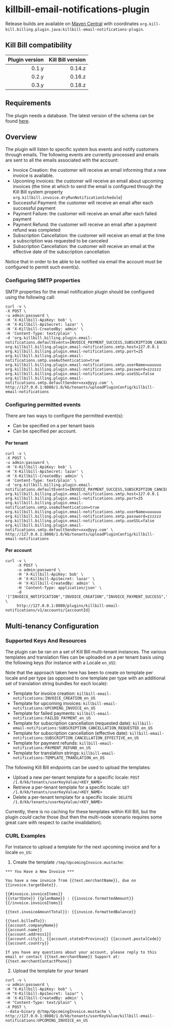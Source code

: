 # killbill-email-notifications-plugin

Release builds are available on [Maven Central](http://search.maven.org/#search%7Cga%7C1%7Cg%3A%22org.kill-bill.billing.plugin.java%22%20AND%20a%3A%22killbill-email-notifications-plugin%22) with coordinates `org.kill-bill.billing.plugin.java:killbill-email-notifications-plugin`.

Kill Bill compatibility
-----------------------

| Plugin version | Kill Bill version |
| -------------: | ----------------: |
| 0.1.y          | 0.14.z            |
| 0.2.y          | 0.16.z            |
| 0.3.y          | 0.18.z            |

Requirements
------------

The plugin needs a database. The latest version of the schema can be found [here](https://github.com/killbill/killbill-email-notifications-plugin/tree/master/src/main/resources/org/killbill/billing/plugin/notification/ddl.sql).

## Overview

The plugin will listen to specific system bus events and notify customers through emails. The following events are currently processed and emails are sent to all the emails associated with the account:

* Invoice Creation: the customer will receive an email informing that a new invoice is available.
* Upcoming invoices: the customer will receive an email about upcoming invoices (the time at which to send the email is configured through the Kill Bill system property `org.killbill.invoice.dryRunNotificationSchedule`)
* Successful Payment: the customer will receive an email after each successful payment
* Payment Failure: the customer will receive an email after each failed payment
* Payment Refund: the customer will receive an email after a payment refund was completed
* Subscription Cancellation: the customer will receive an email at the time a subscription was requested to be canceled
* Subscription Cancellation: the customer will receive an email at the effective date of the subscription cancellation

Notice that in order to be able to be notified via email the account must be configured to permit such event(s). 

### Configuring SMTP properties
SMTP properties for the email notification plugin should be configured using the following call:

```
curl -v \
-X POST \
-u admin:password \
-H 'X-Killbill-ApiKey: bob' \
-H 'X-Killbill-ApiSecret: lazar' \
-H 'X-Killbill-CreatedBy: admin' \
-H 'Content-Type: text/plain' \
-d 'org.killbill.billing.plugin.email-notifications.defaultEvents=INVOICE_PAYMENT_SUCCESS,SUBSCRIPTION_CANCEL
org.killbill.billing.plugin.email-notifications.smtp.host=127.0.0.1
org.killbill.billing.plugin.email-notifications.smtp.port=25
org.killbill.billing.plugin.email-notifications.smtp.useAuthentication=true
org.killbill.billing.plugin.email-notifications.smtp.userName=uuuuuu
org.killbill.billing.plugin.email-notifications.smtp.password=zzzzzz
org.killbill.billing.plugin.email-notifications.smtp.useSSL=false
org.killbill.billing.plugin.email-notifications.smtp.defaultSender=xxx@yyy.com' \
http://127.0.0.1:8080/1.0/kb/tenants/uploadPluginConfig/killbill-email-notifications
```

### Configuring permitted events

There are two ways to configure the permitted event(s):

* Can be specified on a per tenant basis
* Can be specified per account.

#### Per tenant

```
curl -v \
-X POST \
-u admin:password \
-H 'X-Killbill-ApiKey: bob' \
-H 'X-Killbill-ApiSecret: lazar' \
-H 'X-Killbill-CreatedBy: admin' \
-H 'Content-Type: text/plain' \
-d 'org.killbill.billing.plugin.email-notifications.defaultEvents=INVOICE_PAYMENT_SUCCESS,SUBSCRIPTION_CANCEL
org.killbill.billing.plugin.email-notifications.smtp.host=127.0.0.1
org.killbill.billing.plugin.email-notifications.smtp.port=25
org.killbill.billing.plugin.email-notifications.smtp.useAuthentication=true
org.killbill.billing.plugin.email-notifications.smtp.userName=uuuuuu
org.killbill.billing.plugin.email-notifications.smtp.password=zzzzzz
org.killbill.billing.plugin.email-notifications.smtp.useSSL=false
org.killbill.billing.plugin.email-notifications.smtp.defaultSender=xxx@yyy.com' \
http://127.0.0.1:8080/1.0/kb/tenants/uploadPluginConfig/killbill-email-notifications
```

#### Per account

```
curl -v \
     -X POST \
     -u admin:password \
     -H 'X-Killbill-ApiKey: bob' \
     -H 'X-Killbill-ApiSecret: lazar' \
     -H 'X-Killbill-CreatedBy: admin' \
     -H 'Content-Type: application/json' \
     -d '["INVOICE_NOTIFICATION","INVOICE_CREATION","INVOICE_PAYMENT_SUCCESS","INVOICE_PAYMENT_FAILED","SUBSCRIPTION_CANCEL"]' \
     http://127.0.0.1:8080/plugins/killbill-email-notifications/v1/accounts/{accountId}
```

## Multi-tenancy Configuration

### Supported Keys And Resources

The plugin can be ran on a set of Kill Bill multi-tenant instances. The various templates and translation files can be uploaded on a per tenant basis using the following keys (for instance with a Locale `en_US`):

Note that the approach taken here has been to create on template per locale and per type (as opposed to one template per type with an additional set of translation string bundles for each locale):

* Template for invoice creation: `killbill-email-notifications:INVOICE_CREATION_en_US` 
* Template for upcoming invoices: `killbill-email-notifications:UPCOMING_INVOICE_en_US` 
* Template for failed payments: `killbill-email-notifications:FAILED_PAYMENT_en_US`
* Template for subscription cancellation (requested date): `killbill-email-notifications:SUBSCRIPTION_CANCELLATION_REQUESTED_en_US`
* Template for subscription cancellation (effective date): `killbill-email-notifications:SUBSCRIPTION_CANCELLATION_EFFECTIVE_en_US`
* Template for payment refunds: `killbill-email-notifications:PAYMENT_REFUND_en_US`
* Template for translation strings: `killbill-email-notifications:TEMPLATE_TRANSLATION_en_US`

The following Kill Bill endpoints can be used to upload the templates:

* Upload a new per-tenant template for a specific locale: `POST /1.0/kb/tenants/userKeyValue/<KEY_NAME>`
* Retrieve a per-tenant template for a specific locale: `GET /1.0/kb/tenants/userKeyValue/<KEY_NAME>`
* Delete a per-tenant template for a specific locale: `DELETE /1.0/kb/tenants/userKeyValue/<KEY_NAME>`

Currently, there is no caching for these templates within Kill Bill, but the plugin *could* cache those (but then the multi-node scenario requires some great care with respect to cache invalidation).

### CURL Examples

For instance to upload a template for the next upcoming invoice and for a locale `en_US`:

1. Create the template `/tmp/UpcomingInvoice.mustache`:

  ```
*** You Have a New Invoice ***

You have a new invoice from {{text.merchantName}}, due on {{invoice.targetDate}}.

{{#invoice.invoiceItems}}
{{startDate}} {{planName}} : {{invoice.formattedAmount}}
{{/invoice.invoiceItems}}

{{text.invoiceAmountTotal}}: {{invoice.formattedBalance}}

{{text.billedTo}}:
{{account.companyName}}
{{account.name}}
{{account.address1}}
{{account.city}}, {{account.stateOrProvince}} {{account.postalCode}}
{{account.country}}

If you have any questions about your account, please reply to this email or contact {{text.merchantName}} Support at: {{text.merchantContactPhone}}
  ```

2. Upload the template for your tenant 

  ```
curl -v \
-u admin:password \
-H "X-Killbill-ApiKey: bob" \
-H "X-Killbill-ApiSecret: lazar" \
-H 'X-Killbill-CreatedBy: admin' \
-H "Content-Type: text/plain" \
-X POST \
--data-binary @/tmp/UpcomingInvoice.mustache \
http://127.0.0.1:8080/1.0/kb/tenants/userKeyValue/killbill-email-notifications:UPCOMING_INVOICE_en_US
  ```



